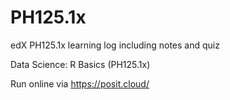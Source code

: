 # PH125.1x
edX PH125.1x learning log including notes and quiz

Data Science: R Basics (PH125.1x) 

Run online via https://posit.cloud/
